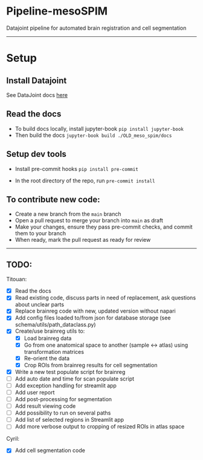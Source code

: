 # Pipeline-mesoSPIM
 Datajoint pipeline for automated brain registration and cell segmentation

---

# Setup

## Install Datajoint
See DataJoint docs [here](https://datajoint.com/docs/core/datajoint-python/0.14/quick-start/)

## Read the docs
* To build docs locally, install jupyter-book
```pip install jupyter-book```
* Then build the docs
```jupyter-book build ./OLD_meso_spim/docs```

## Setup dev tools

* Install pre-commit hooks
```pip install pre-commit```

* In the root directory of the repo, run
```pre-commit install```

## To contribute new code:
* Create a new branch from the `main` branch
* Open a pull request to merge your branch into `main` as draft
* Make your changes, ensure they pass pre-commit checks, and commit them to your branch
* When ready, mark the pull request as ready for review

---

## TODO:
Titouan:
- [x] Read the docs
- [x] Read existing code, discuss parts in need of replacement, ask questions about unclear parts
- [x] Replace brainreg code with new, updated version without napari
- [x] Add config files loaded to/from json for database storage (see schema/utils/path_dataclass.py)
- [x] Create/use brainreg utils to:
  - [x] Load brainreg data
  - [x] Go from one anatomical space to another (sample <-> atlas) using transformation matrices
  - [x] Re-orient the data
  - [x] Crop ROIs from brainreg results for cell segmentation
- [x] Write a new test populate script for brainreg
- [ ] Add auto date and time for scan populate script
- [ ] Add exception handling for streamlit app
- [ ] Add user report
- [ ] Add post-processing for segmentation
- [ ] Add result viewing code
- [ ] Add possibility to run on several paths
- [ ] Add list of selected regions in Streamlit app
- [ ] Add more verbose output to cropping of resized ROIs in atlas space

Cyril:
- [x] Add cell segmentation code
